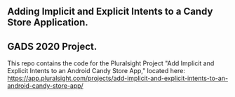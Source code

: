 ## Adding Implicit and Explicit Intents to a Candy Store Application. 

## GADS 2020 Project. <br>
This repo contains the code for the Pluralsight Project "Add Implicit and Explicit Intents to an Android Candy Store App," located here: https://app.pluralsight.com/projects/add-implicit-and-explicit-intents-to-an-android-candy-store-app/

